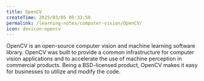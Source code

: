 ```yaml
---
title: OpenCV
createTime: 2025/03/05 05:33:58
permalink: /learning-notes/computer-vision/OpenCV/
icon: devicon:opencv
---
```


OpenCV is an open-source computer vision and machine learning software library. OpenCV was built to provide a common infrastructure for computer vision applications and to accelerate the use of machine perception in commercial products. Being a BSD-licensed product, OpenCV makes it easy for businesses to utilize and modify the code.


